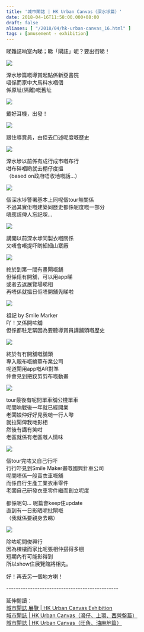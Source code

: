 ```yaml
---
title: '城巿閘誌 | HK Urban Canvas（深水埗篇）'
date: 2018-04-16T11:58:00.000+08:00
draft: false
aliases: [ "/2018/04/hk-urban-canvas_16.html" ]
tags : [amusement - exhibition]
---
```


睇雜誌响室內睇；睇「閘誌」呢？要出街睇！  

![](/images/hkurbancanvasssp1.jpg)

深水埗篇嘅導賞起點係新亞書院  
唔係而家中大馬料水嗰個  
係原址(隔離)嘅舊址  

![](/images/hkurbancanvasssp2.jpg)

戴好耳機，出發！  

![](/images/hkurbancanvasssp3.jpg)

跟住導賞員，由佢去口述呢度嘅歷史  

![](/images/hkurbancanvasssp4.jpg)

深水埗以前係有成行成市嘅布行  
咁布碎嗰啲就去棚仔度搵  
（based on政府唔收地嘅話...）  

![](/images/hkurbancanvasssp5.jpg)

個深水埗警署基本上同呢個tour無關係  
不過其實佢嘅建築同歷史都係呢度嘅一部分  
唔應該俾人忘記㗎...  

![](/images/hkurbancanvasssp6.jpg)

講開以前深水埗同製衣嘅關係  
又唔會唔提吓啲細細山寨廠  

![](/images/hkurbancanvasssp7.jpg)

終於到第一間有畫閘嘅舖  
但係佢有開舖，可以用app睇  
或者去返展覽場睇相  
再唔係就搵日佢唔開舖先睇啦  

![](/images/hkurbancanvasssp8.jpg)

祖記 by Smile Marker  
吖！又係開咗舖  
但係都駐足緊因為要聽導賞員講舖頭嘅歷史  

![](/images/hkurbancanvasssp9.jpg)

終於有冇開舖嘅舖頭  
專入靚布嘅綸華布業公司  
呢道閘用app嘅AR對準  
仲會見到把鉸剪剪布嘅動畫  

![](/images/hkurbancanvasssp10.jpg)

tour最後有呢間單車舖公棧單車  
呢間响戰後一年就已經開業  
老闆娘仲好好見我哋一行人嚟  
就拉閘俾我哋影相  
然後有講有笑咁  
老區就係有老區嘅人情味  

![](/images/hkurbancanvasssp11.jpg)

個tour完咗又自己行吓  
行行吓見到Smile Maker畫嘅國興針車公司  
呢間唔係一般賣衣車嘅舖  
而係自行生產工業衣車零件  
老闆自己研發衣車零件繼而創立呢度  
  
都係呢句... 呢篇會keep住update  
直到有一日影晒呢批閘嘅  
（我就係要親身去睇）  

![](/images/hkurbancanvasssp12.jpg)

除咗呢間俊興行  
因為棟樓而家比呢張相仲搭得多棚  
短期內冇可能影得到  
所以show住展覽館將相先。  
  
好！再去另一個地方喇！  
  
\-----------------------------------------------  
  
延伸閱讀：  
[城巿閘誌 展覽 | HK Urban Canvas Exhibition](https://hidie.net/hkurbancanvasex/)  
[城巿閘誌 | HK Urban Canvas（灣仔、上環、西營盤篇）](https://hidie.net/hkurbancanvaswanchai/)  
[城巿閘誌 | HK Urban Canvas（旺角、油麻地篇）](https://hidie.net/hkurbancanvasmk/)
